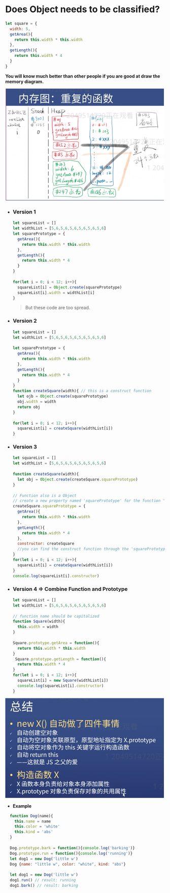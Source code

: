 # Does Object needs to be classified?
```javascript
let square = {
  width: 5,
  getArea(){
    return this.width * this.width
  },
  getLength(){
    return this.width * 4
  }
}
```

**You will know much better than other people if you are good at draw the memory diagram.**

<img src="imgs/MP_RepeatedFunctions.png" width="500" alt="MP_RepeatedFunctions">


- ### Version 1
  ```javascript
  let squareList = []
  let widthList = [5,6,5,6,5,6,5,6,5,6,5,6]
  let squarePrototype = {
    getArea(){
      return this.width * this.width
    },
    getLength(){
      return this.width * 4
    }
  }

  for(let i = 0; i < 12; i++){
    squareList[i] = Object.create(squarePrototype)
    squareList[i].width = widthList[i]
  }
  ```
  > But these code are too spread.

- ### Version 2
  ```javascript
  let squareList = []
  let widthList = [5,6,5,6,5,6,5,6,5,6,5,6]

  let squarePrototype = {
    getArea(){
      return this.width * this.width
    },
    getLength(){
      return this.width * 4
    }
  }
  function createSquare(width){ // this is a construct function
    let ojb = Object.create(squarePrototype)
    obj.width = width
    return obj
  }

  for(let i = 0; i < 12; i++){
    squareList[i] = createSquare(widthList[i])
  }
  ```
- ### Version 3
  ```javascript
  let squareList = []
  let widthList = [5,6,5,6,5,6,5,6,5,6,5,6]

  function createSquare(width){
    let obj = Object.create(createSquare.squarePrototype)
  }

  // Function also is a Object
  // create a new property named 'squarePrototype' for the function 'createSquare'
  createSquare.squarePrototype = {
    getArea(){
      return this.width * this.width
    },
    getLength(){
      return this.width * 4
    },
    constructor: createSquare
    //you can find the construct function through the 'squarePrototype' prototype
  }
  for(let i = 0; i < 12; i++){
    squareList[i] = createSquare(widthList[i])
  }
  console.log(squareList[i].constructor)
  ```
- ### Version 4 => Combine Function and Prototype
  ```javascript
  let squareList = []
  let widthList = [5,6,5,6,5,6,5,6,5,6,5,6]

  // function name should be capitalized
  function Square(width){
    this.width = width
  }

  Square.prototype.getArea = function(){
    return this.width * this.width
  }
   Square.prototype.getLength = function(){
    return this.width * 4
  }
  for(let i = 0; i < 12; i++){
    squareList[i] = new Square(widthList[i])
    console.log(squareList[i].constructor)
  }
  ```
<img src="imgs/new_keyword.png" width="500" alt="new keyword">


- **Example**
```javascript
  function Dog(name){
    this.name = name
    this.color = 'white'
    this.kind = 'abs'
  }

  Dog.prototype.bark = function(){console.log('barking')}
  Dog.prototype.run = function(){console.log('running')}
  let dog1 = new Dog('little w')
  Dog {name: "little w", color: "white", kind: "abs"}

  let dog1 = new Dog('little w')
  dog1.run() // result: running
  dog1.bark() // result: barking
```
